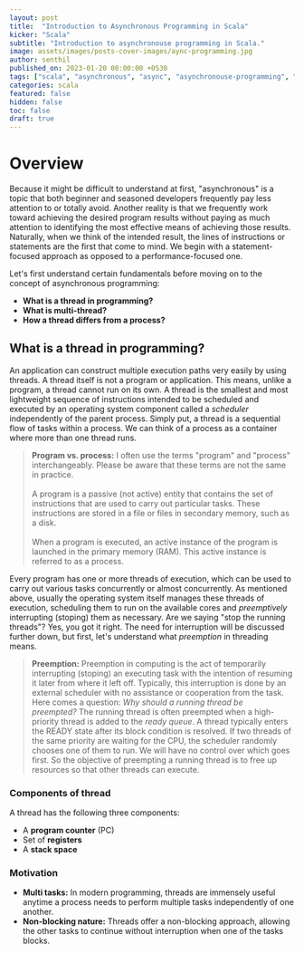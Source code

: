 ```yaml
---
layout: post
title:  "Introduction to Asynchronous Programming in Scala"
kicker: "Scala"
subtitle: "Introduction to asynchronouse programming in Scala."
image: assets/images/posts-cover-images/aync-programming.jpg
author: senthil
published_on: 2023-01-20 00:00:00 +0530
tags: ["scala", "asynchronous", "async", "asynchronouse-programming", "scala-async"]
categories: scala
featured: false
hidden: false
toc: false
draft: true
---
```


# Overview

Because it might be difficult to understand at first, "asynchronous" is a topic that both beginner and seasoned developers frequently pay less attention to or totally avoid. Another reality is that we frequently work toward achieving the desired program results without paying as much attention to identifying the most effective means of achieving those results. Naturally, when we think of the intended result, the lines of instructions or statements are the first that come to mind. We begin with a statement-focused approach as opposed to a performance-focused one.

Let's first understand certain fundamentals before moving on to the concept of asynchronous programming:

- **What is a thread in programming?**
- **What is multi-thread?**
- **How a thread differs from a process?**

## What is a thread in programming?

An application can construct multiple execution paths very easily by using threads.  A thread itself is not a program or application. This means, unlike a program, a thread cannot run on its own. A thread is the smallest and most lightweight sequence of instructions intended to be scheduled and executed by an operating system component called a *scheduler* independently of the parent process. Simply put, a thread is a sequential flow of tasks within a process. We can think of a process as a container where more than one thread runs.

> **Program vs. process:** I often use the terms "program" and "process" interchangeably. Please be aware that these terms are not the same in practice.<br/><br/>A program is a passive (not active) entity that contains the set of instructions that are used to carry out particular tasks. These instructions are stored in a file or files in secondary memory, such as a disk.<br/><br/>When a program is executed, an active instance of the program is launched in the primary memory (RAM). This active instance is referred to as a process.

Every program has one or more threads of execution, which can be used to carry out various tasks concurrently or almost concurrently. As mentioned above, usually the operating system itself manages these threads of execution, scheduling them to run on the available cores and *preemptively* interrupting (stoping) them as necessary. Are we saying "stop the running threads"? Yes, you got it right. The need for interruption will be discussed further down, but first, let's understand what *preemption* in threading means.

> **Preemption:** Preemption in computing is the act of temporarily interrupting (stoping) an executing task with the intention of resuming it later from where it left off. Typically, this interruption is done by an external scheduler with no assistance or cooperation from the task. Here comes a question: *Why should a running thread be preempted?* The running thread is often preempted when a high-priority thread is added to the *ready queue*. A thread typically enters the READY state after its block condition is resolved. If two threads of the same priority are waiting for the CPU, the scheduler randomly chooses one of them to run. We will have no control over which goes first. So the objective of preempting a running thread is to free up resources so that other threads can execute.

### Components of thread

A thread has the following three components:

- A **program counter** (PC)
- Set of **registers**
- A **stack space**

### Motivation

- **Multi tasks:** In modern programming, threads are immensely useful anytime a process needs to perform multiple tasks independently of one another.
- **Non-blocking nature:** Threads offer a non-blocking approach, allowing the other tasks to continue without interruption when one of the tasks blocks.